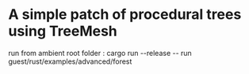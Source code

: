 # A simple patch of procedural trees using TreeMesh

run from ambient root folder : cargo run --release -- run guest/rust/examples/advanced/forest